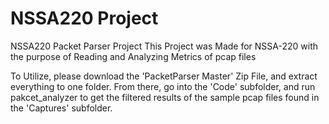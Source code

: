 # NSSA220 Project
NSSA220 Packet Parser Project
This Project was Made for NSSA-220 with the purpose of Reading and Analyzing Metrics of pcap files

To Utilize, please download the 'PacketParser Master' Zip File, and extract everything to one folder.
From there, go into the 'Code' subfolder, and run pakcet_analyzer to get the filtered results of the sample pcap files found in the 'Captures' subfolder.

